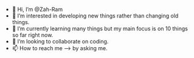 - 👋 Hi, I’m @Zah-Ram 
- 👀 I’m interested in developing new things rather than changing old things.
- 🌱 I’m currently learning many things but my main focus is on 10 things so far right now.
- 💞️ I’m looking to collaborate on coding.
- 📫 How to reach me --> by asking me.

<!---
Zah-Ram/Zah-Ram is a ✨ special ✨ repository because its `README.md` (this file) appears on your GitHub profile.
You can click the Preview link to take a look at your changes.
--->
